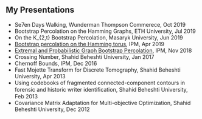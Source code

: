 My Presentations
--------
- Se7en Days Walking, Wunderman Thompson Commerece, Oct 2019
- Bootstrap Percolation on the Hamming Graphs, ETH University, Jul 2019
- On the K_{2,t} Bootstrap Percolation, Masaryk University, Jun 2019
- [Bootstrap percolation on the Hamming torus](https://prezi.com/p/czc2ihprvwbl/bp_ham/), IPM, Apr 2019
- [Extremal and Probabilistic Graph Bootstrap Percolation](/Proposal_Slides.ppsx), IPM, Nov 2018
- Crossing Number, Shahid Beheshti University, Jan 2017
- Chernoff  Bounds, IPM, Dec 2016
- Fast  Mojette  Transform   for  Discrete  Tomography, Shahid Beheshti University, Apr 2013
- Using codebooks of fragmented connected-component contours in forensic and historic writer identiﬁcation, Shahid Beheshti University, Feb 2013
- Covariance Matrix Adaptation for Multi-objective Optimization, Shahid Beheshti University, Dec 2012
